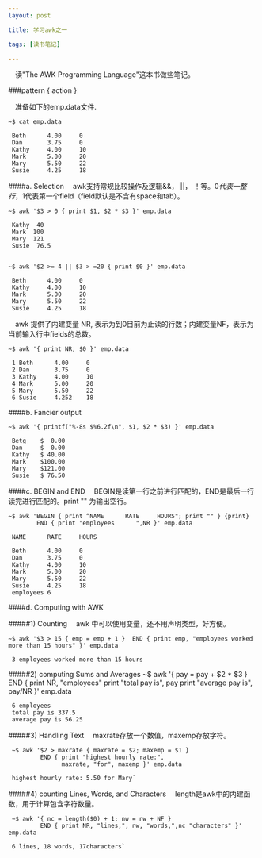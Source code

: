 ```yaml
---
layout: post

title: 学习awk之一

tags: [读书笔记]

---
```


&emsp;读"The AWK Programming Language"这本书做些笔记。

###pattern { action }

&emsp;准备如下的emp.data文件.

   `~$ cat emp.data`

     Beth      4.00     0
     Dan       3.75     0
     Kathy     4.00     10
     Mark      5.00     20
     Mary      5.50     22
     Susie     4.25     18

####a. Selection
&emsp;awk支持常规比较操作及逻辑&&， ||， ！等。$0代表一整行，$1代表第一个field（field默认是不含有space和tab）。


   `~$ awk '$3 > 0 { print $1, $2 * $3 }' emp.data`

     Kathy  40
     Mark  100
     Mary  121
     Susie  76.5

    
    ~$ awk '$2 >= 4 || $3 > =20 { print $0 }' emp.data

     Beth      4.00     0
     Kathy     4.00     10
     Mark      5.00     20
     Mary      5.50     22
     Susie     4.25     18

&emsp;awk 提供了内建变量 NR, 表示为到0目前为止读的行数；内建变量NF，表示为当前输入行中fields的总数。

    
   `~$ awk '{ print NR, $0 }' emp.data`

     1 Beth      4.00     0
     2 Dan       3.75     0
     3 Kathy     4.00     10
     4 Mark      5.00     20
     5 Mary      5.50     22
     6 Susie     4.252    18


####b. Fancier output

   `~$ awk '{ printf("%-8s $%6.2f\n", $1, $2 * $3) }' emp.data`

     Betg    $  0.00
     Dan     $  0.00
     Kathy   $ 40.00
     Mark    $100.00
     Mary    $121.00
     Susie   $ 76.50

####c. BEGIN and END
&emsp;BEGIN是读第一行之前进行匹配的，END是最后一行读完进行匹配的。print "" 为输出空行。


    ~$ awk 'BEGIN { print “NAME      RATE     HOURS"; print "" } {print} 
            END { print "employees      ",NR }' emp.data

     NAME      RATE     HOURS

     Beth      4.00     0
     Dan       3.75     0
     Kathy     4.00     10
     Mark      5.00     20
     Mary      5.50     22
     Susie     4.25     18
     employees 6

####d. Computing with AWK

#####1) Counting
&emsp;awk 中可以使用变量，还不用声明类型，好方便。

    ~$ awk '$3 > 15 { emp = emp + 1 }  END { print emp, "employees worked more than 15 hours" }' emp.data

     3 employees worked more than 15 hours

#####2) computing Sums and Averages
    ~$ awk  '{ pay = pay + $2 * $3 } END { print NR, "employees" 
                                           print "total pay is", pay
                                           print "average pay is", pay/NR
                                         }' emp.data

     6 employees
     total pay is 337.5
     average pay is 56.25

#####3) Handling Text
&emsp;maxrate存放一个数值，maxemp存放字符。

     ~$ awk '$2 > maxrate { maxrate = $2; maxemp = $1 } 
             END { print "highest hourly rate:",
                   maxrate, "for", maxemp }' emp.data

     highest hourly rate: 5.50 for Mary`

#####4) counting Lines, Words, and Characters
&emsp;length是awk中的内建函数，用于计算包含字符数量。

     ~$ awk '{ nc = length($0) + 1; nw = nw + NF }
             END { print NR, "lines,", nw, "words,",nc "characters" }' emp.data

     6 lines, 18 words, 17characters`
